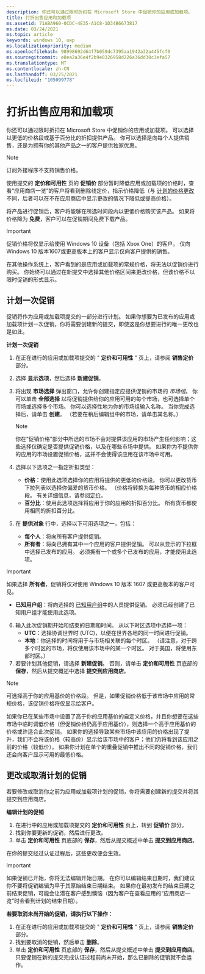 ```yaml
---
description: 你还可以通过限时折扣在 Microsoft Store 中促销你的应用或加载项。
title: 打折出售应用和加载项
ms.assetid: 71ABA960-0CDC-4E35-A1C8-1D34B6673817
ms.date: 03/24/2021
ms.topic: article
keywords: windows 10, uwp
ms.localizationpriority: medium
ms.openlocfilehash: 98998692d64f7b059dc7395aa1942a32a445fcf0
ms.sourcegitcommit: e8ea2a36e4f2b9e0326958d226a36dd30c3efa57
ms.translationtype: MT
ms.contentlocale: zh-CN
ms.lasthandoff: 03/25/2021
ms.locfileid: "105099778"
---
```

# <a name="put-apps-and-add-ons-on-sale"></a>打折出售应用和加载项

你还可以通过限时折扣在 Microsoft Store 中促销你的应用或加载项。 可以选择以更低的价格段或基于百分比的折扣提供产品。 你可以选择是向每个人提供销售，还是为拥有你的其他产品之一的客户提供独家优惠。

> [!NOTE]
> 订阅外接程序不支持销售价格。

使用提交的 **定价和可用性** 页的 **促销价** 部分暂时降低应用或加载项的价格时，查看“应用商店一览”的客户将看到删除线定价，指示价格降低（与 [计划的价格更改](set-and-schedule-app-pricing.md#schedule-price-changes)不同，后者可以在不在应用商店中显示更改的情况下降低或提高价格）。 

将产品进行促销后，客户将能够在所选时间段内以更低价格购买该产品。 如果将价格降为 **免费**，客户可以在促销期间免费下载产品。

> [!IMPORTANT]
> 促销价格将仅显示给使用 Windows 10 设备（包括 Xbox One）的客户。 仅向 Windows 10 版本1607或更高版本上的客户显示仅向客户提供的销售。
> 
> 在其他操作系统上，客户看到的是应用或加载项的常规价格，将无法以促销价进行购买。 你始终可以通过在新提交中选择其他价格区间来更改价格，但该价格不以限时促销的形式显示。


## <a name="scheduling-a-sale"></a>计划一次促销

促销将作为应用或加载项提交的一部分进行计划。 如果你想要为已发布的应用或加载项计划一次促销，你将需要创建新的提交，即使这是你想要进行的唯一更改也是如此。

**计划一次促销**

1. 在正在进行的应用或加载项提交的 " **定价和可用性** " 页上，请参阅 **销售定价** 部分。
2. 选择 **显示选项**，然后选择 **新建促销**。
3. 将出现 **市场选择** 弹出窗口，允许你创建指定应提供促销的市场的 *市场组*。 你可以单击 **全部选择** 以将促销提供给你的应用可用的每个市场，也可选择单个市场或选择多个市场。 你可以选择性地为你的市场组输入名称。 当你完成选择后，请单击 **创建**。 （若要在稍后编辑组中的市场，请单击其名称。）

   > [!NOTE]
   > 你在“促销价格”部分中所选的市场不会对提供该应用的市场产生任何影响；这些选择仅确定是否提供促销价格，以及在哪些市场中提供。 如果你为不提供你的应用的市场设置促销价格，这并不会使得该应用在该市场中可用。
4. 选择以下选项之一指定折扣类型：
   - **价格**：使用此选项选择你的应用将提供的更低的价格段。 你可以更改货币下拉列表以选择你偏爱的货币价格。 （价格将转换为每种货币的相应价格段。 有关详细信息，请参阅[定价](set-app-pricing-and-availability.md)。
   - **百分比**：使用此选项选择将应用于你的应用的折扣百分比。 所有货币都使用相同的折扣百分比。
5. 在 **提供对象** 行中，选择以下可用选项之一，包括：
   - **每个人**：将向所有客户提供促销。
   - **所有者**：将向已拥有其中一个应用的客户提供促销。 可以从显示的下拉框中选择已发布的应用。 必须拥有一个或多个已发布的应用，才能使用此选项。

  > [!IMPORTANT]
  > 如果选择 **所有者**，促销将仅对使用 Windows 10 版本 1607 或更高版本的客户可见。

   - **已知用户组**：将向选择的 [已知用户组](create-known-user-groups.md)中的人员提供促销。 必须已经创建了已知用户组才能使用此选项。
6. 输入此次促销期开始和结束的日期和时间。 从以下时区选项中选择一项：
   - **UTC**：选择协调世界时 (UTC)，以便在世界各地的同一时间进行促销。
   - **本地**：你选择的时间将用于与市场相关联的每个时区。 （请注意，对于跨多个时区的市场，将仅使用该市场中的某一个时区。 对于美国，将使用东部时区。）
7. 若要计划其他促销，请选择 **新建促销**。 否则，请单击 **定价和可用性** 页底部的 **保存**，然后从提交概述中选择 **提交到应用商店**。

> [!NOTE]
> 可选择高于你的应用基价的价格段。 但是，如果促销价格低于该市场中应用的常规价格，该促销价格将仅显示给客户。
>
> 如果你已在某些市场中设置了高于你的应用基价的自定义价格，并且你想要在这些市场中临时调低价格（但促销价格仍高于应用基价），则选择一个高于应用基价的价格或许适合此次促销。 如果你的选择导致某些市场中该应用的价格出现了提升，我们不会将该价格（较高价）显示给该市场中的客户；他们仍将看到该应用之前的价格（较低价）。 如果你计划在单个的重叠促销中推出不同的促销价格，我们还会向客户显示可用的最低价格。

## <a name="changing-or-canceling-a-scheduled-sale"></a>更改或取消计划的促销

若要修改或取消你之前为应用或加载项计划的促销，你将需要创建新的提交并将其提交到应用商店。

**编辑计划的促销**

1.  在进行中的应用或加载项提交的 **定价和可用性** 页上，转到 **促销价** 部分。
2.  找到你要更新的促销，然后进行更改。
3.  单击 **定价和可用性** 页底部的 **保存**，然后从提交概述中单击 **提交到应用商店**。

在你的提交经过认证过程后，这些更改便会生效。

> [!IMPORTANT]
> 如果促销已开始，你将无法编辑开始日期。 在你可以编辑结束日期时，我们建议你不要将促销编辑为早于其原始结束日期结束。 如果你在最初发布的结束日期之前结束促销，可能会让潜在客户感到懊恼（因为客户在查看应用的“应用商店一览”时会看到计划的结束日期）。

 **若要取消未尚开始的促销，请执行以下操作：**

1.  在正在进行的应用或加载项提交的 " **定价和可用性** " 页上，请参阅 **销售定价** 部分。
2.  找到要取消的促销，然后单击 **删除**。
3.  单击 **定价和可用性** 页底部的 **保存**，然后从提交概述中单击 **提交到应用商店**。 只要促销在新的提交完成认证过程前尚未开始，那么已删除的促销就不会运作。




